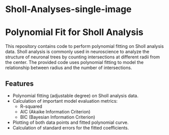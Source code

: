 # Sholl-Analyses-single-image

# Polynomial Fit for Sholl Analysis

This repository contains code to perform polynomial fitting on Sholl analysis data. Sholl analysis is commonly used in neuroscience to analyze the structure of neuronal trees by counting intersections at different radii from the center. The provided code uses polynomial fitting to model the relationship between radius and the number of intersections.

## Features
- Polynomial fitting (adjustable degree) on Sholl analysis data.
- Calculation of important model evaluation metrics:
  - R-squared
  - AIC (Akaike Information Criterion)
  - BIC (Bayesian Information Criterion)
- Plotting of both data points and fitted polynomial curve.
- Calculation of standard errors for the fitted coefficients.
  


